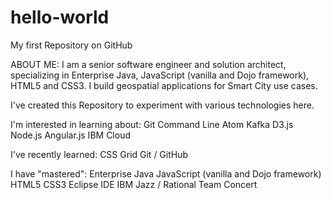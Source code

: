 # hello-world
My first Repository on GitHub

ABOUT ME:
I am a senior software engineer and solution architect, specializing in Enterprise Java, JavaScript (vanilla and Dojo framework), HTML5 and CSS3.  I build geospatial applications for Smart City use cases.

I've created this Repository to experiment with various technologies here.  

I'm interested in learning about:
Git Command Line
Atom
Kafka
D3.js
Node.js
Angular.js
IBM Cloud

I've recently learned:
CSS Grid
Git / GitHub

I have "mastered":
Enterprise Java
JavaScript (vanilla and Dojo framework)
HTML5
CSS3
Eclipse IDE
IBM Jazz / Rational Team Concert
